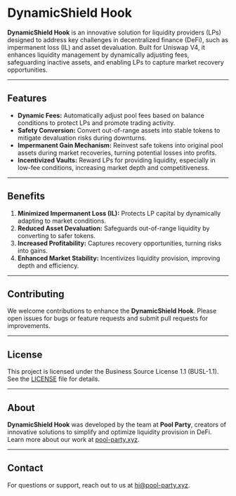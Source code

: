 # DynamicShield Hook  

**DynamicShield Hook** is an innovative solution for liquidity providers (LPs) designed to address key challenges in decentralized finance (DeFi), such as impermanent loss (IL) and asset devaluation. Built for Uniswap V4, it enhances liquidity management by dynamically adjusting fees, safeguarding inactive assets, and enabling LPs to capture market recovery opportunities.  

---

## Features  

- **Dynamic Fees:** Automatically adjust pool fees based on balance conditions to protect LPs and promote trading activity.  
- **Safety Conversion:** Convert out-of-range assets into stable tokens to mitigate devaluation risks during downturns.  
- **Impermanent Gain Mechanism:** Reinvest safe tokens into original pool assets during market recoveries, turning potential losses into profits.  
- **Incentivized Vaults:** Reward LPs for providing liquidity, especially in low-fee conditions, increasing market depth and competitiveness.  

---

## Benefits  

1. **Minimized Impermanent Loss (IL):** Protects LP capital by dynamically adapting to market conditions.  
2. **Reduced Asset Devaluation:** Safeguards out-of-range liquidity by converting to safer tokens.  
3. **Increased Profitability:** Captures recovery opportunities, turning risks into gains.  
4. **Enhanced Market Stability:** Incentivizes liquidity provision, improving depth and efficiency.  

---

## Contributing  

We welcome contributions to enhance the **DynamicShield Hook**. Please open issues for bugs or feature requests and submit pull requests for improvements.  

---

## License  

This project is licensed under the Business Source License 1.1 (BUSL-1.1). See the [LICENSE](LICENSE) file for details.  

---

## About  

**DynamicShield Hook** was developed by the team at **Pool Party**, creators of innovative solutions to simplify and optimize liquidity provision in DeFi. Learn more about our work at [pool-party.xyz](https://pool-party.xyz).  

---

## Contact  

For questions or support, reach out to us at [hi@pool-party.xyz](mailto:hi@pool-party.xyz).
